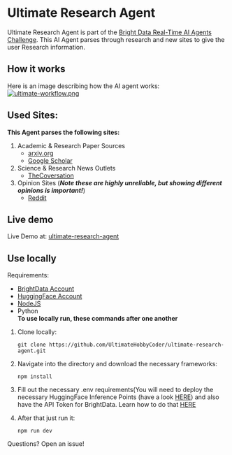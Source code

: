 
# Ultimate Research Agent

  Ultimate Research Agent is part of the [Bright Data Real-Time AI Agents Challenge](https://dev.to/devteam/join-the-bright-data-real-time-ai-agents-challenge-3000-in-prizes-cog?bb=229475). This AI Agent parses through research and new sites to give the user Research information.
## How it works
Here is an image describing how the AI agent works:
[![ultimate-workflow.png](https://i.postimg.cc/TP8Pg6td/ultimate-workflow.png)<br>
](https://postimg.cc/DSgF3tVH)

## Used Sites:
<strong>This Agent parses the following sites:</strong>

1. Academic & Research Paper Sources
	- [arxiv.org](https://arxiv.org/)
	- [Google Scholar](https://scholar.google.com)
2. Science & Research News Outlets
	- [TheCoversation](https://theconversation.com/global)
3. Opinion Sites (*<strong>Note these are highly unreliable, but showing different opinions is important!</strong>*)
	- [Reddit](https://www.reddit.com/)

## Live demo
Live Demo at: [ultimate-research-agent](https://ultimate-research-agent.vercel.app)

## Use locally
Requirements:
- [BrightData Account](https://brightdata.com)
- [HuggingFace Account](https://huggingface.co/)
- [NodeJS](https://nodejs.org/)  
- Python<br>
<strong>To use locally run, these commands after one another</strong>
1. Clone locally:

    `git clone https://github.com/UltimateHobbyCoder/ultimate-research-agent.git`
    
2.  Navigate into the directory and download the necessary frameworks:

    `npm install`
    
3. Fill out the necessary .env requirements(You will need to deploy the necessary HuggingFace Inference Points (have a look [HERE](docs/huggingface-info.md)) and also have the API Token for BrightData. Learn how to do that [HERE](docs/brightdata-info)
4. After that just run it:
	

    `npm run dev`


Questions? Open an issue!

		

 

 




